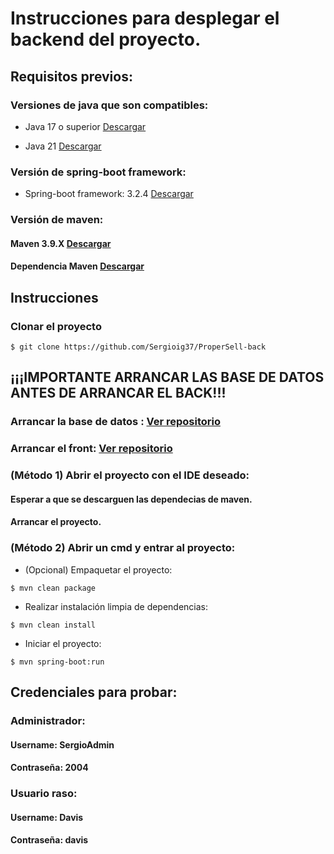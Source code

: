 # Instrucciones para desplegar el backend del proyecto.

## Requisitos previos:
### Versiones de java que son compatibles:

- Java 17 o superior  [Descargar](https://www.oracle.com/java/technologies/javase/jdk17-archive-downloads.html)

- Java 21 [Descargar](https://www.oracle.com/java/technologies/javase/jdk21-archive-downloads.html)

### Versión de spring-boot framework:

-  Spring-boot framework: 3.2.4 [Descargar](https://mvnrepository.com/artifact/org.springframework.boot/spring-boot/3.2.4)

### Versión de maven:

#### Maven 3.9.X [Descargar](https://maven.apache.org/download.cgi)
#### Dependencia Maven [Descargar](https://mvnrepository.com/artifact/org.apache.maven/apache-maven/3.9.6)

## Instrucciones
### Clonar el proyecto
```
$ git clone https://github.com/Sergioig37/ProperSell-back
```
## ¡¡¡IMPORTANTE ARRANCAR LAS BASE DE DATOS ANTES DE ARRANCAR EL BACK!!!
### Arrancar la base de datos : [Ver repositorio](https://github.com/Sergioig37/Docker)
### Arrancar el front: [Ver repositorio](https://github.com/Sergioig37/ProperSell-front)

### (Método 1) Abrir el proyecto con el IDE deseado:
#### Esperar a que se descarguen las dependecias de maven.
#### Arrancar el proyecto.

### (Método 2) Abrir un cmd y entrar al proyecto:


- (Opcional) Empaquetar el proyecto:
```
$ mvn clean package
```
-  Realizar instalación limpia de dependencias:
```
$ mvn clean install
```

- Iniciar el proyecto:

```
$ mvn spring-boot:run
```
## Credenciales para probar:
### Administrador:
#### Username: SergioAdmin
#### Contraseña: 2004

### Usuario raso:
#### Username: Davis
#### Contraseña: davis
    

